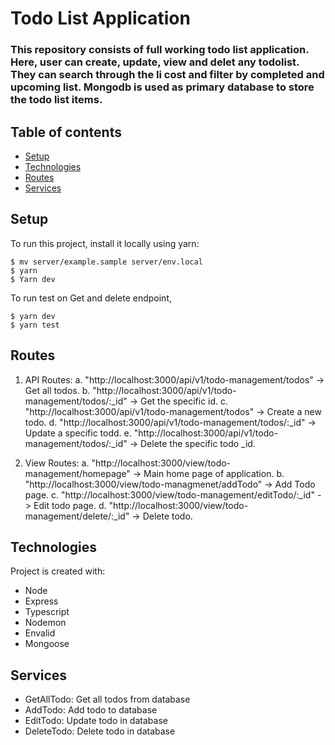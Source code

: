 # Todo List Application

### This repository consists of full working todo list application. Here, user can create, update, view and delet any todolist. They can search through the li cost and filter by completed and upcoming list. Mongodb is used as primary database to store the todo list items.

## Table of contents

- [Setup](#setup)
- [Technologies](#technologies)
- [Routes](#routes)
- [Services](#Services)

## Setup

To run this project, install it locally using yarn:

```
$ mv server/example.sample server/env.local
$ yarn
$ Yarn dev
```

To run test on Get and delete endpoint,

```
$ yarn dev
$ yarn test
```

## Routes

1. API Routes:
   a. "http://localhost:3000/api/v1/todo-management/todos" -> Get all todos.
   b. "http://localhost:3000/api/v1/todo-management/todos/:\_id" -> Get the specific id.
   c. "http://localhost:3000/api/v1/todo-management/todos" -> Create a new todo.
   d. "http://localhost:3000/api/v1/todo-management/todos/:\_id" -> Update a specific todd.
   e. "http://localhost:3000/api/v1/todo-management/todos/:\_id" -> Delete the specific todo \_id.

2. View Routes:
   a. "http://localhost:3000/view/todo-management/homepage" -> Main home page of application.
   b. "http://localhost:3000/view/todo-managmenet/addTodo" -> Add Todo page.
   c. "http://localhost:3000/view/todo-management/editTodo/:\_id" -> Edit todo page.
   d. "http://localhost:3000/view/todo-management/delete/:\_id" -> Delete todo.

## Technologies

Project is created with:

- Node
- Express
- Typescript
- Nodemon
- Envalid
- Mongoose

## Services

- GetAllTodo: Get all todos from database
- AddTodo: Add todo to database
- EditTodo: Update todo in database
- DeleteTodo: Delete todo in database
